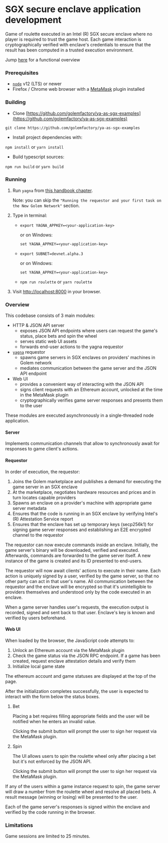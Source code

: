 # SGX secure enclave application development

Game of roulette executed in an Intel \(R\) SGX secure enclave where no player is required to trust the game host. Each game interaction is cryptographically verified with enclave's credentials to ensure that the result has been computed in a trusted execution environment.

Jump [here](https://github.com/golemfactory/ya-as-sgx-examples/blob/mf/roulette/roulette-client/README.md#overview) for a functional overview

### Prerequisites

* [`node`](https://nodejs.org/en/download/) v12 \(LTS\) or newer
* Firefox / Chrome web browser with a [MetaMask](https://metamask.io/download.html) plugin installed

### Building

* Clone [https://github.com/golemfactory/ya-as-sgx-examples](https://github.com/golemfactory/ya-as-sgx-examples)

`git clone https://github.com/golemfactory/ya-as-sgx-examples`

* Install project dependencies with:

`npm install` or `yarn install`

* Build typescript sources:

`npm run build` or `yarn build`

### Running

1. Run `yagna` from [this handbook chapter](https://handbook.golem.network/requestor-tutorials/flash-tutorial-of-requestor-development).

   Note: you can skip the `"Running the requestor and your first task on the New Golem Network"` section.

2. Type in terminal:
   * `export YAGNA_APPKEY=<your-application-key>`

     or on Windows:

     `set YAGNA_APPKEY=<your-application-key>`

   * `export SUBNET=devnet.alpha.3`

     or on Windows:

     `set YAGNA_APPKEY=<your-application-key>`

   * `npm run roulette` or `yarn roulette`
3. Visit [http://localhost:8000](http://localhost:8000/) in your browser.

### Overview

This codebase consists of 3 main modules:

* HTTP & JSON API server
  * exposes JSON API endpoints where users can request the game's status, place bets and spin the wheel
  * serves static web UI assets
  * forwards end-user actions to the yagna requestor
* [`yagna`](https://handbook.golem.network/introduction/golem-overview#golem-architecture) requestor
  * spawns game servers in SGX enclaves on providers' machines in Golem network
  * mediates communication between the game server and the JSON API endpoint
* Web UI
  * provides a convenient way of interacting with the JSON API
  * signs client requests with an Ethereum account, unlocked at the time in the MetaMask plugin
  * cryptographically verifies game server responses and presents them to the user

These modules are executed asynchronously in a single-threaded node application.

#### Server

Implements communication channels that allow to synchronously await for responses to game client's actions.

#### Requestor

In order of execution, the requestor:

1. Joins the Golem marketplace and publishes a demand for executing the game server in an SGX enclave
2. At the marketplace, negotiates hardware resources and prices and in turn locates capable providers
3. Spawns an enclave on a provider's machine with appropriate game server metadata
4. Ensures that the code is running in an SGX enclave by verifying Intel's \(R\) Attestation Service report
5. Ensures that the enclave has set up temporary keys \(secp256k1\) for signing game server responses and establishing an E2E encrypted channel to the requestor

The requestor can now execute commands inside an enclave. Initially, the game server's binary will be downloaded, verified and executed. Afterwards, commands are forwarded to the game server itself. A new instance of the game is created and its ID presented to end-users.

The requestor will now await clients' actions to execute in their name. Each action is uniquely signed by a user, verified by the game server, so that no other party can act in that user's name. All communication between the requestor and the enclave will be encrypted so that it's unintelligible to providers themselves and understood only by the code executed in an enclave.

When a game server handles user's requests, the execution output is recorded, signed and sent back to that user. Enclave's key is known and verified by users beforehand.

#### Web UI

When loaded by the browser, the JavaScript code attempts to:

1. Unlock an Ethereum account via the MetaMask plugin
2. Check the game status via the JSON RPC endpoint. If a game has been created, request enclave attestation details and verify them
3. Initialize local game state

The ethereum account and game statuses are displayed at the top of the page.

After the initialization completes successfully, the user is expected to interact with the form below the status boxes.

1. Bet

   Placing a bet requires filling appropriate fields and the user will be notified when he enters an invalid value.

   Clicking the submit button will prompt the user to sign her request via the MetaMask plugin.

2. Spin

   The UI allows users to spin the roulette wheel only after placing a bet but it's not enforced by the JSON API.

   Clicking the submit button will prompt the user to sign her request via the MetaMask plugin.

If any of the users within a game instance request to spin, the game server will draw a number from the roulette wheel and resolve all placed bets. A result message \(winning or losing\) will be presented to the user.

Each of the game server's responses is signed within the enclave and verified by the code running in the browser.

### Limitations

Game sessions are limited to 25 minutes.

